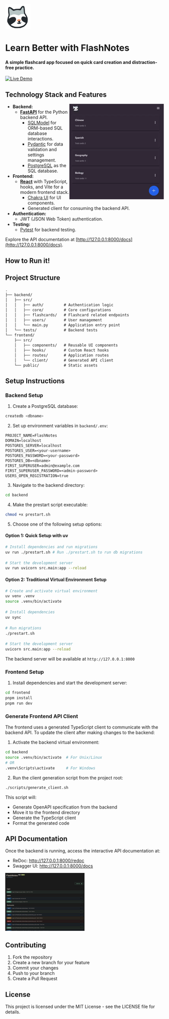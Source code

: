 <div align="left">
<img src="frontend/public/Logo.svg" alt="FlashNotes Logo" width="80" height="80"/>

# Learn Better with FlashNotes

#### A simple flashcard app focused on quick card creation and distraction-free practice.

[![Live Demo](https://img.shields.io/badge/Live_Demo-2D3748?style=for-the-badge&logo=firefox&logoColor=white)](https://flash-notes.com)

</div>

## Technology Stack and Features

<img src="preview.gif" alt="Preview" width="300" align="right"/>

- **Backend:**
    - [**FastAPI**](https://fastapi.tiangolo.com) for the Python backend API.
        - [SQLModel](https://sqlmodel.tiangolo.com) for ORM-based SQL database interactions.
        - [Pydantic](https://docs.pydantic.dev) for data validation and settings management.
        - [PostgreSQL](https://www.postgresql.org) as the SQL database.
- **Frontend:**
    - [**React**](https://react.dev) with TypeScript, hooks, and Vite for a modern frontend stack.
        - [Chakra UI](https://chakra-ui.com) for UI components.
        - Generated client for consuming the backend API.
- **Authentication:**
    - JWT (JSON Web Token) authentication.
- **Testing:**
    - [Pytest](https://pytest.org) for backend testing.

Explore the API documentation at [http://127.0.0.1:8000/docs](http://127.0.0.1:8000/docs).

## How to Run it!

## Project Structure
```
.
├── backend/
│   ├── src/
│   │   ├── auth/         # Authentication logic
│   │   ├── core/         # Core configurations
│   │   ├── flashcards/   # Flashcard related endpoints
│   │   ├── users/        # User management
│   │   └── main.py       # Application entry point
│   └── tests/            # Backend tests
└── frontend/
    ├── src/
    │   ├── components/   # Reusable UI components
    │   ├── hooks/        # Custom React hooks
    │   ├── routes/       # Application routes
    │   └── client/       # Generated API client
    └── public/           # Static assets
```

## Setup Instructions

### Backend Setup

1. Create a PostgreSQL database:
```bash
createdb <dbname>
```

2. Set up environment variables in `backend/.env`:
```env
PROJECT_NAME=FlashNotes
DOMAIN=localhost
POSTGRES_SERVER=localhost
POSTGRES_USER=<your-username>
POSTGRES_PASSWORD=<your-password>
POSTGRES_DB=<dbname>
FIRST_SUPERUSER=admin@example.com
FIRST_SUPERUSER_PASSWORD=<admin-password>
USERS_OPEN_REGISTRATION=true
```

3. Navigate to the backend directory:
```bash
cd backend
```

4. Make the prestart script executable:
```bash
chmod +x prestart.sh
```

5. Choose one of the following setup options:

#### Option 1: Quick Setup with uv
```bash
# Install dependencies and run migrations
uv run ./prestart.sh # Run ./prestart.sh to run db migrations

# Start the development server
uv run uvicorn src.main:app --reload
```

#### Option 2: Traditional Virtual Environment Setup
```bash
# Create and activate virtual environment
uv venv .venv
source .venv/bin/activate

# Install dependencies
uv sync

# Run migrations
./prestart.sh

# Start the development server
uvicorn src.main:app --reload
```

The backend server will be available at `http://127.0.0.1:8000`

### Frontend Setup

1. Install dependencies and start the development server:
```bash
cd frontend
pnpm install
pnpm run dev
```

### Generate Frontend API Client

The frontend uses a generated TypeScript client to communicate with the backend API. To update the client after making changes to the backend:

1. Activate the backend virtual environment:
```bash
cd backend
source .venv/bin/activate  # For Unix/Linux
# OR
.venv\Scripts\activate     # For Windows
```

2. Run the client generation script from the project root:
```bash
./scripts/generate_client.sh
```

This script will:
- Generate OpenAPI specification from the backend
- Move it to the frontend directory
- Generate the TypeScript client
- Format the generated code

## API Documentation
Once the backend is running, access the interactive API documentation at:
- ReDoc: http://127.0.0.1:8000/redoc
- Swagger UI: http://127.0.0.1:8000/docs

<img src="api_docs.png" alt="API Documentation" width="50%"/>

## Contributing
1. Fork the repository
2. Create a new branch for your feature
3. Commit your changes
4. Push to your branch
5. Create a Pull Request

## License
This project is licensed under the MIT License - see the LICENSE file for details.

